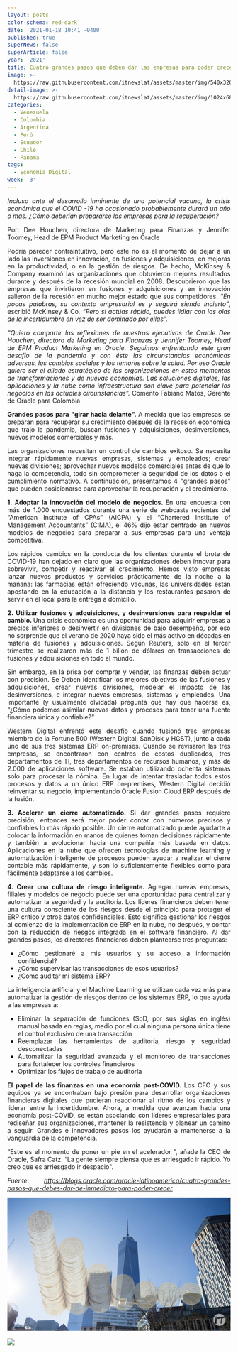 ```yaml
---
layout: posts
color-schema: red-dark
date: '2021-01-18 10:41 -0400'
published: true
superNews: false
superArticle: false
year: '2021'
title: Cuatro grandes pasos que deben dar las empresas para poder crecer
image: >-
  https://raw.githubusercontent.com/itnewslat/assets/master/img/540x320/Empresas-Economia-p.jpg
detail-image: >-
  https://raw.githubusercontent.com/itnewslat/assets/master/img/1024x680/Empresas-Economia-g.jpg
categories:
  - Venezuela
  - Colombia
  - Argentina
  - Perú
  - Ecuador
  - Chile
  - Panama
tags:
  - Economía Digital
week: '3'
---
```

<p style="text-align: justify;"><em>Incluso ante el desarrollo inminente de una potencial vacuna, la crisis económica que el COVID -19 ha ocasionado probablemente durará un año o más. ¿Cómo deberían prepararse las empresas para la recuperación?</em></p>
<p style="text-align: justify;">Por:    Dee Houchen, directora de Marketing para Finanzas y Jennifer Toomey, Head de EPM Product Marketing en Oracle</p>
<p style="text-align: justify;">Podría parecer contraintuitivo, pero este no es el momento de dejar a un lado las inversiones en innovación, en fusiones y adquisiciones, en mejoras en la productividad, o en la gestión de riesgos. De hecho, McKinsey &amp; Company examinó las organizaciones que obtuvieron mejores resultados durante y después de la recesión mundial en 2008. Descubrieron que las empresas que invirtieron en fusiones y adquisiciones y en innovación salieron de la recesión en mucho mejor estado que sus competidores. <em>“En pocas palabras, su contexto empresarial es y seguirá siendo incierto”</em>, escribió McKinsey &amp; Co<em>. “Pero si actúas rápido, puedes lidiar con las olas de la incertidumbre en vez de ser dominado por ellas”.</em></p>
<p style="text-align: justify;"><em>“Quiero compartir las reflexiones de nuestros ejecutivos de Oracle Dee Houchen, directora de Marketing para Finanzas y Jennifer Toomey, Head de EPM Product Marketing en Oracle. Seguimos enfrentando este gran desafío de la pandemia y con éste las circunstancias económicas adversas, los cambios sociales y los temores sobre la salud. Por eso Oracle quiere ser el aliado estratégico de las organizaciones en estos momentos de transformaciones y de nuevas economías. Las soluciones digitales, las aplicaciones y la nube como infraestructura son clave para potenciar los negocios en las actuales circunstancias”.</em> Comentó Fabiano Matos, Gerente de Oracle para Colombia.</p>
<p style="text-align: justify;"><strong>Grandes pasos para "girar hacia delante". </strong>A medida que las empresas se preparan para recuperar su crecimiento después de la recesión económica que trajo la pandemia, buscan fusiones y adquisiciones, desinversiones, nuevos modelos comerciales y más.</p>
<p style="text-align: justify;">Las organizaciones necesitan un control de cambios exitoso. Se necesita integrar rápidamente nuevas empresas, sistemas y empleados; crear nuevas divisiones; aprovechar nuevos modelos comerciales antes de que lo haga la competencia, todo sin comprometer la seguridad de los datos o el cumplimiento normativo. A continuación, presentamos 4 "grandes pasos" que pueden posicionarse para aprovechar la recuperación y el crecimiento.</p>
<p style="text-align: justify;"><strong>1. Adoptar la innovación del modelo de negocios. </strong>En una encuesta con más de 1.000 encuestados durante una serie de webcasts recientes del “American Institute of CPAs” (AICPA) y el “Chartered Institute of Management Accountants” (CIMA), el 46% dijo estar centrado en nuevos modelos de negocios para preparar a sus empresas para una ventaja competitiva.</p>
<p style="text-align: justify;">Los rápidos cambios en la conducta de los clientes durante el brote de COVID-19 han dejado en claro que las organizaciones deben innovar para sobrevivir, competir y reactivar el crecimiento. Hemos visto empresas lanzar nuevos productos y servicios prácticamente de la noche a la mañana: las farmacias están ofreciendo vacunas, las universidades están apostando en la educación a la distancia y los restaurantes pasaron de servir en el local para la entrega a domicilio.</p>
<p style="text-align: justify;"><strong>2. Utilizar fusiones y adquisiciones, y desinversiones para respaldar el cambio. </strong>Una crisis económica es una oportunidad para adquirir empresas a precios inferiores o desinvertir en divisiones de bajo desempeño, por eso no sorprende que el verano de 2020 haya sido el más activo en décadas en materia de fusiones y adquisiciones. Según Reuters, solo en el tercer trimestre se realizaron más de 1 billón de dólares en transacciones de fusiones y adquisiciones en todo el mundo.</p>
<p style="text-align: justify;">Sin embargo, en la prisa por comprar y vender, las finanzas deben actuar con precisión. Se Deben identificar los mejores objetivos de las fusiones y adquisiciones, crear nuevas divisiones, modelar el impacto de las desinversiones, e integrar nuevas empresas, sistemas y empleados. Una importante (y usualmente olvidada) pregunta que hay que hacerse es, “¿Cómo podemos asimilar nuevos datos y procesos para tener una fuente financiera única y confiable?”</p>
<p style="text-align: justify;"> Western Digital enfrentó este desafío cuando fusionó tres empresas miembro de la Fortune 500 (Western Digital, SanDisk y HGST), junto a cada uno de sus tres sistemas ERP on-premises. Cuando se revisaron las tres empresas, se encontraron con centros de costos duplicados, tres departamentos de TI, tres departamentos de recursos humanos, y más de 2.000 de aplicaciones software. Se estaban utilizando ochenta sistemas solo para procesar la nómina. En lugar de intentar trasladar todos estos procesos y datos a un único ERP on-premises, Western Digital decidió reinventar su negocio, implementando Oracle Fusion Cloud ERP después de la fusión.</p>
<p style="text-align: justify;"><strong>3. Acelerar un cierre automatizado. </strong>Si dar grandes pasos requiere precisión, entonces será mejor poder contar con números precisos y confiables lo más rápido posible. Un cierre automatizado puede ayudarte a colocar la información en manos de quienes toman decisiones rápidamente y también a evolucionar hacia una compañía más basada en datos. Aplicaciones en la nube que ofrecen tecnologías de machine learning y automatización inteligente de procesos pueden ayudar a realizar el cierre contable más rápidamente, y son lo suficientemente flexibles como para fácilmente adaptarse a los cambios.</p>
<p style="text-align: justify;"><strong>4. Crear una cultura de riesgo inteligente. </strong>Agregar nuevas empresas, filiales y modelos de negocio puede ser una oportunidad para centralizar y automatizar la seguridad y la auditoría. Los líderes financieros deben tener una cultura consciente de los riesgos desde el principio para proteger el ERP crítico y otros datos confidenciales. Esto significa gestionar los riesgos al comienzo de la implementación de ERP en la nube, no después, y contar con la reducción de riesgos integrada en el software financiero. Al dar grandes pasos, los directores financieros deben plantearse tres preguntas:</p>

<ul style="text-align: justify;">
	<li>¿Cómo gestionaré a mis usuarios y su acceso a información confidencial?</li>
	<li>¿Cómo supervisar las transacciones de esos usuarios?</li>
	<li>¿Cómo auditar mi sistema ERP?</li>
</ul>
<p style="text-align: justify;">La inteligencia artificial y el Machine Learning se utilizan cada vez más para automatizar la gestión de riesgos dentro de los sistemas ERP, lo que ayuda a las empresas a:</p>

<ul style="text-align: justify;">
	<li>Eliminar la separación de funciones (SoD, por sus siglas en inglés) manual basada en reglas, medio por el cual ninguna persona única tiene el control exclusivo de una transacción</li>
	<li>Reemplazar las herramientas de auditoría, riesgo y seguridad desconectadas</li>
	<li>Automatizar la seguridad avanzada y el monitoreo de transacciones para fortalecer los controles financieros</li>
	<li>Optimizar los flujos de trabajo de auditoría</li>
</ul>
<p style="text-align: justify;"><strong>El papel de las finanzas en una economía post-COVID. </strong>Los CFO y sus equipos ya se encontraban bajo presión para desarrollar organizaciones financieras digitales que pudieran reaccionar al ritmo de los cambios y liderar entre la incertidumbre. Ahora, a medida que avanzan hacia una economía post-COVID, se están asociando con líderes empresariales para rediseñar sus organizaciones, mantener la resistencia y planear un camino a seguir. Grandes e innovadores pasos los ayudarán a mantenerse a la vanguardia de la competencia.</p>
<p style="text-align: justify;">“Este es el momento de poner un pie en el acelerador ”, añade la CEO de Oracle, Safra Catz. “La gente siempre piensa que es arriesgado ir rápido. Yo creo que es arriesgado ir despacio".</p>
<p style="text-align: justify;"><em>Fuente: </em><em><a href="https://urldefense.com/v3/__https:/blogs.oracle.com/oracle-latinoamerica/cuatro-grandes-pasos-que-debes-dar-de-inmediato-para-poder-crecer__;!!N96JrnIq8IfO5w!ynK1VOGSSSrmuKwnVtRfrJKP8dXm2TxlPipMHNHuC_Cvxx-BP1dL9mNglZRodlM9DI7w8j0$">https://blogs.oracle.com/oracle-latinoamerica/cuatro-grandes-pasos-que-debes-dar-de-inmediato-para-poder-crecer</a></em></p>

![](https://raw.githubusercontent.com/itnewslat/assets/master/img/540x320/Empresas-Economia-p.jpg)

<img src="https://tracker.metricool.com/c3po.jpg?hash=56f88a41e39ab42c063cc51676587a04"/>